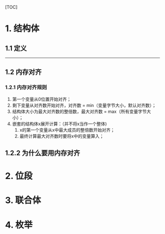 [TOC]

# 1. 结构体 

## 1.1 定义

---



## 1.2 内存对齐

### 1.2.1 内存对齐规则

1. 第一个变量从0位置开始对齐；
2. 剩下变量从对齐数开始对齐，对齐数 = min（变量字节大小，默认对齐数）；
3. 结构体大小为最大对齐数的整倍数，最大对齐数 = max（所有变量字节大小）；
4. 嵌套的结构体x展开计算：（并不将x当作一个整体)
   1. x的第一个变量从x中最大成员的整倍数开始对齐；
   2. 最终计算最大对齐数时要将x中的变量算入；

## 1.2.2 为什么要用内存对齐




# 2. 位段



# 3. 联合体





# 4. 枚举










